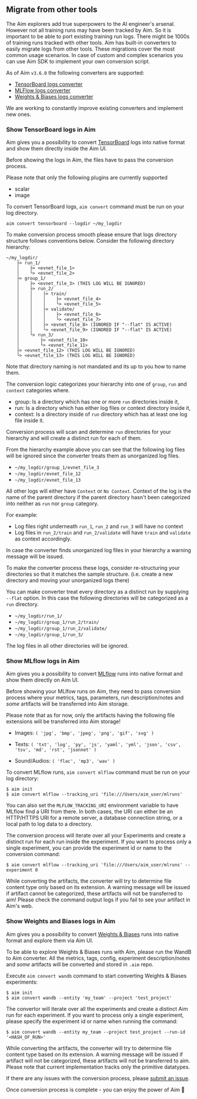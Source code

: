## Migrate from other tools

The Aim explorers add true superpowers to the AI engineer's arsenal. However not all training runs may have been tracked
by Aim. So it is important to be able to port existing training run logs. There might be 1000s of training runs tracked
with other tools. Aim has built-in converters to easily migrate logs from other tools. These migrations cover the most
common usage scenarios. In case of custom and complex scenarios you can use Aim SDK to implement your own conversion
script.

As of Aim `v3.6.0` the following converters are supported:

- [TensorBoard logs converter](#show-tensorboard-logs-in-aim)
- [MLFlow logs converter](#show-mlflow-logs-in-aim)
- [Weights & Biases logs converter](#show-weights-and-biases-logs-in-aim)

We are working to constantly improve existing converters and implement new ones.

### Show TensorBoard logs in Aim

Aim gives you a possibility to convert [TensorBoard](https://www.tensorflow.org/tensorboard)
logs into native format and show them directly inside the Aim UI.

Before showing the logs in Aim, the files have to pass the conversion process.

Please note that only the following plugins are currently supported

- scalar
- image

To convert TensorBoard logs, `aim convert` command must be run on your log directory.

```shell
aim convert tensorboard --logdir ~/my_logdir
```

To make conversion process smooth please ensure that logs directory structure follows conventions below. Consider the
following directory hierarchy:

```
~/my_logdir/
    ├> run_1/
    │    ├> <evnet_file_1>
    │    └> <evnet_file_2>
    ├> group_1/
    │    ├> <evnet_file_3> (THIS LOG WILL BE IGNORED)
    │    ├> run_2/
    │    │    ├> train/
    │    │    │    ├> <evnet_file_4>
    │    │    │    └> <evnet_file_5>
    │    │    ├> validate/
    │    │    │    ├> <evnet_file_6>
    │    │    │    └> <evnet_file_7>
    │    │    ├> <evnet_file_8> (IGNORED IF "--flat" IS ACTIVE)
    │    │    └> <evnet_file_9> (IGNORED IF "--flat" IS ACTIVE)
    │    └> run_3/
    │        ├> <evnet_file_10>
    │        └> <evnet_file_11>
    ├> <evnet_file_12> (THIS LOG WILL BE IGNORED)
    └> <evnet_file_13> (THIS LOG WILL BE IGNORED)
```

Note that directory naming is not mandated and its up to you how to name them.

The conversion logic categorizes your hierarchy into one of `group`, `run` and `context`
categories where.

- group: Is a directory which has one or more `run` directories inside it,
- run: Is a directory which has either log files or context directory inside it,
- context: Is a directory inside of `run` directory which has at least one log file inside it.

Conversion process will scan and determine `run` directories for your hierarchy and will create a distinct run for each
of them.

From the hierarchy example above you can see that the following log files will be ignored since the converter treats
them as unorganized log files.

- `~/my_logdir/group_1/evnet_file_3`
- `~/my_logdir/evnet_file_12`
- `~/my_logdir/evnet_file_13`

All other logs will either have `Context` or `No Context`. Context of the log is the name of the parent directory if
the parent directory hasn't been categorized into neither as `run` nor `group` category.

For example:

- Log files right underneath `run_1`, `run_2` and `run_3` will have no context
- Log files in `run_2/train` and `run_2/validate` will have `train` and `validate` as context accordingly.

In case the converter finds unorganized log files in your hierarchy a warning message will be issued.

To make the converter process these logs, consider re-structuring your directories so that it matches the sample
structure. (i.e. create a new directory and moving your unorganized logs there)

You can make converter treat every directory as a distinct run by supplying `--flat` option. In this case the following
directories will be categorized as a `run` directory.

- `~/my_logdir/run_1/`
- `~/my_logdir/group_1/run_2/train/`
- `~/my_logdir/group_1/run_2/validate/`
- `~/my_logdir/group_1/run_3/`

The log files in all other directories will be ignored.

### Show MLflow logs in Aim

Aim gives you a possibility to convert [MLflow](https://mlflow.org/) runs into native format and show them directly on
Aim UI.

Before showing your MLlfow runs on Aim, they need to pass conversion process where your metrics, tags, parameters, run
description/notes and *some* artifacts will be transferred into Aim storage.

Please note that as for now, only the artifacts having the following file extensions will be transferred into Aim
storage!

* Images: `(
  'jpg',
  'bmp',
  'jpeg',
  'png',
  'gif',
  'svg'
  )`

* Texts: `(
  'txt',
  'log',
  'py',
  'js',
  'yaml',
  'yml',
  'json',
  'csv',
  'tsv',
  'md',
  'rst',
  'jsonnet'
  )`

* Sound/Audios: `(
  'flac',
  'mp3',
  'wav'
  )`

To convert MLflow runs, `aim convert mlflow` command must be run on your log directory:

```commandline
$ aim init
$ aim convert mlflow --tracking_uri 'file:///Users/aim_user/mlruns'
```

You can also set the `MLFLOW_TRACKING_URI` environment variable to have MLflow find a URI from there. In both cases, the
URI can either be an HTTP/HTTPS URI for a remote server, a database connection string, or a local path to log data to a
directory.

The conversion process will iterate over all your Experiments and create a distinct run for each run inside the
experiment. If you want to process only a single experiment, you can provide the experiment id or name to the conversion
command:

```commandline
$ aim convert mlflow --tracking_uri 'file:///Users/aim_user/mlruns' --experiment 0
```

While converting the artifacts, the converter will try to determine file content type only based on its extension. A
warning message will be issued if artifact cannot be categorized, these artifacts will not be transferred to aim!
Please check the command output logs if you fail to see your artifact in Aim's web.

### Show Weights and Biases logs in Aim

Aim gives you a possibility to convert [Weights & Biases](https://wandb.ai/site) runs into native format and explore them via Aim UI.

To be able to explore Weights & Biases runs with Aim, please run the WandB to Aim converter. All the metrics, tags, config, experiment description/notes and *some* artifacts will be converted and stored in `.aim` repo.

Execute `aim convert wandb` command to start converting Weights & Biases experiments:

```commandline
$ aim init
$ aim convert wandb --entity 'my_team' --project 'test_project'
```

The convertor will iterate over all the experiments and create a distinct Aim run for each experiment. If you want to process only a single experiment, please specify the experiment id or name when running the command:

```commandline
$ aim convert wandb --entity my_team --project test_project --run-id '<HASH_OF_RUN>'
```

While converting the artifacts, the converter will try to determine file content type based on its extension. A
warning message will be issued if artifact will not be categorized, these artifacts will not be transferred to aim.
Please note that current implementation tracks only the primitive datatypes.

If there are any issues with the conversion process, please [submit an issue](https://github.com/aimhubio/aim/issues/new/choose).

Once conversion process is complete - you can enjoy the power of Aim 🚀
